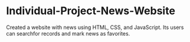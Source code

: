 # Individual-Project-News-Website
Created a website with news using HTML, CSS, and JavaScript. Its users can searchfor records and mark news as favorites.
